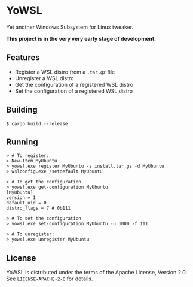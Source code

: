 # YoWSL

Yet another Windows Subsystem for Linux tweaker.

**This project is in the very very early stage of development.**

## Features

* Register a WSL distro from a `.tar.gz` file
* Unregister a WSL distro
* Get the configuration of a registered WSL distro
* Set the configuration of a registered WSL distro

## Building

```
$ cargo build --release
```

## Running

```
> # To register:
> New-Item MyUbuntu
> yowsl.exe register MyUbuntu -s install.tar.gz -d MyUbuntu
> wslconfig.exe /setdefault MyUbuntu
```

```
> # To get the configuration
> yowsl.exe get-configuration MyUbuntu
[MyUbuntu]
version = 1
default_uid = 0
distro_flags = 7 # 0b111
```

```
> # To set the configuration
> yowsl.exe set-configuration MyUbuntu -u 1000 -f 111
```

```
> # To unregister:
> yowsl.exe unregister MyUbuntu
```

## License

YoWSL is distributed under the terms of the Apache License, Version 2.0.
See `LICENSE-APACHE-2-0` for details.
